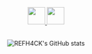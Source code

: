 <div align="center" style="margin-bottom: 32px;">
  <a href="https://x.com/AndresEHR29" align="center">
    <img src="https://svgl.app/library/x_dark.svg" alt="" width="40">
  </a>
  <a href="https://www.instagram.com/r3fh4ck.dev/" align="center">
    <img src="https://svgl.app/library/instagram_dark.svg" alt="" width="40">
  </a>  
</div>

<div align="center">

  ![REFH4CK's GitHub stats](https://github-readme-stats.vercel.app/api?username=REFH4CK&show_icons=true&locale=es&theme=dark#gh-dark-mode-only)

</div>
